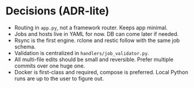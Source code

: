 # Decisions (ADR-lite)

- Routing in `app.py`, not a framework router. Keeps app minimal.
- Jobs and hosts live in YAML for now. DB can come later if needed.
- Rsync is the first engine. rclone and restic follow with the same job schema.
- Validation is centralized in `handlers/job_validator.py`.
- All multi-file edits should be small and reversible. Prefer multiple commits over one huge one.
- Docker is first-class and required, compose is preferred. Local Python runs are up to the user to figure out.
